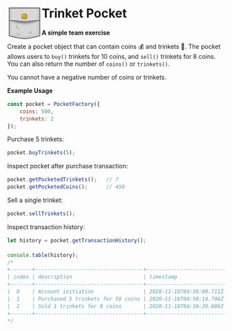 # Trinket Pocket<img align="left" width="80" height="80" src="img/pocket.svg">

**A simple team exercise**

Create a pocket object that can contain coins :moneybag: and trinkets :prayer_beads:. The pocket allows users to `buy()` trinkets for 10 coins, and `sell()` trinkets for 8 coins. You can also return the number of `coins()` or `trinkets()`.

You cannot have a negative number of coins or trinkets.

**Example Usage**
```javascript
const pocket = PocketFactory({
    coins: 500,
    trinkets: 2
});
```

Purchase 5 trinkets:
```javascript
pocket.buyTrinkets(5);
```

Inspect pocket after purchase transaction:
```javascript
pocket.getPocketedTrinkets();   // 7
pocket.getPocketedCoins();      // 450
```

Sell a single trinket:
```javascript
pocket.sellTrinkets();
```

Inspect transaction history:
```javascript
let history = pocket.getTransactionHistory();

console.table(history);
/*
+-------+-----------------------------------+--------------------------+
| index | description                       | timestamp                |
+-------+-----------------------------------+--------------------------+
|  0    | Account initiation                | 2020-11-18T04:58:08.711Z |
|  1    | Purchased 5 trinkets for 50 coins | 2020-11-18T04:58:14.706Z |
|  2    | Sold 1 trinkets for 8 coins       | 2020-11-18T04:58:20.686Z |
+-------+-----------------------------------+--------------------------+
*/
```
